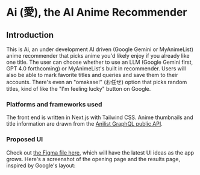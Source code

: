 # Ai (愛), the AI Anime Recommender
## Introduction
This is Ai, an under development AI driven (Google Gemini or MyAnimeList) anime recommender that picks anime you'd likely enjoy if you already like one title. The user can choose whether to use an LLM (Google Gemini first, GPT 4.0 forthcoming) or MyAnimeList's built in recommender. Users will also be able to mark favorite titles and queries and save them to their accounts. There's even an "omakase!" (お任せ) option that picks random titles, kind of like the "I'm feeling lucky" button on Google.

### Platforms and frameworks used
The front end is written in Next.js with Tailwind CSS. Anime thumbnails and title information are drawn from the [Anilist GraphQL public API](https://docs.anilist.co/). 

### Proposed UI
Check out [the Figma file here](https://www.figma.com/design/OTpVhsgx6ERbhXzSNDd8ng/AI%2C-the-anime-recommender?node-id=0-1&t=kmEhy5Ui6dhjb69r-1), which will have the latest UI ideas as the app grows. Here's a screenshot of the opening page and the results page, inspired by Google's layout:

